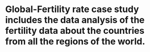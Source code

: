 # Global-Fertility rate case study includes the data analysis of the fertility data about the countries from all the regions of the world.
